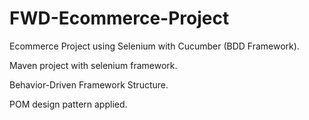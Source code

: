 # FWD-Ecommerce-Project

Ecommerce Project using Selenium with Cucumber (BDD Framework).

Maven project with selenium framework.

Behavior-Driven Framework Structure.

POM design pattern applied.
